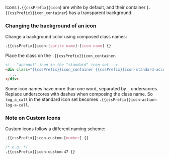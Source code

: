 Icons (`.{{cssPrefix}}icon`) are white by default, and their container (`.{{cssPrefix}}icon_container`) has a transparent background.

### Changing the background of an icon

Change a background color using composed class names:

```css
.{{cssPrefix}}icon-[sprite name]-[icon name] {}
```

Place the class on the `.{{cssPrefix}}icon_container`.

```html
<!-- "account" icon in the "standard" icon set -->
<div class="{{cssPrefix}}icon_container {{cssPrefix}}icon-standard-account">
  ...
</div>
```

Some icon names have more than one word, separated by `_` underscores. Replace underscores with dashes when composing the class name. So `log_a_call` in the standard icon set becomes `.{{cssPrefix}}icon-action-log-a-call`.

### Note on Custom Icons

Custom icons follow a different naming scheme:

```css
.{{cssPrefix}}icon-custom-[number] {}

/* e.g. */
.{{cssPrefix}}icon-custom-47 {}
```
